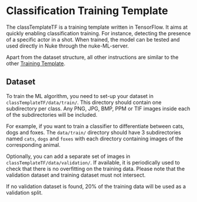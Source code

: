 # Classification Training Template

The classTemplateTF is a training template written in TensorFlow. It aims at quickly enabling classification training. For instance, detecting the presence of a specific actor in a shot. When trained, the model can be tested and used directly in Nuke through the nuke-ML-server.

Apart from the dataset structure, all other instructions are similar to the other [Training Template](https://github.com/TheFoundryVisionmongers/nuke-ML-server/tree/master/Models/trainingTemplateTF).

## Dataset

To train the ML algorithm, you need to set-up your dataset in `classTemplateTF/data/train/`. This directory should contain one subdirectory per class. Any PNG, JPG, BMP, PPM or TIF images inside each of the subdirectories will be included.

For example, if you want to train a classifier to differentiate between cats, dogs and foxes. The `data/train/` directory should have 3 subdirectories named `cats`, `dogs` and `foxes` with each directory containing images of the corresponding animal.

Optionally, you can add a separate set of images in `classTemplateTF/data/validation/`. If available, it is periodically used to check that there is no overfitting on the training data. Please note that the validation dataset and training dataset must not intersect.

If no validation dataset is found, 20% of the training data will be used as a validation split.

